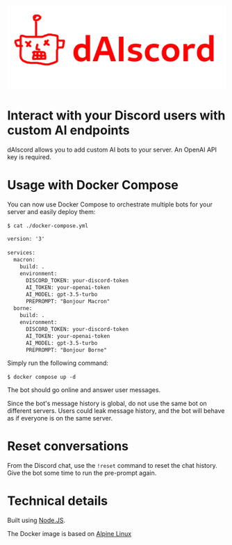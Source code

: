 ![dAIscord logo](logo.png)

# Interact with your Discord users with custom AI endpoints

dAIscord allows you to add custom AI bots to your server. An OpenAI API key is required.

# Usage with Docker Compose

You can now use Docker Compose to orchestrate multiple bots for your server and easily deploy them:

`$ cat ./docker-compose.yml`

```
version: '3'

services:
  macron:
    build: .
    environment:
      DISCORD_TOKEN: your-discord-token
      AI_TOKEN: your-openai-token
      AI_MODEL: gpt-3.5-turbo
      PREPROMPT: "Bonjour Macron"
  borne:
    build: .
    environment:
      DISCORD_TOKEN: your-discord-token
      AI_TOKEN: your-openai-token
      AI_MODEL: gpt-3.5-turbo
      PREPROMPT: "Bonjour Borne"
```

Simply run the following command:

`$ docker compose up -d`

The bot should go online and answer user messages.

Since the bot's message history is global, do not use the same bot on different servers. Users could leak message history, and the bot will behave as if everyone is on the same server.

# Reset conversations

From the Discord chat, use the `!reset` command to reset the chat history. Give the bot some time to run the pre-prompt again.

# Technical details

Built using [Node.JS](https://nodejs.org/en).

The Docker image is based on [Alpine Linux](https://www.alpinelinux.org/)